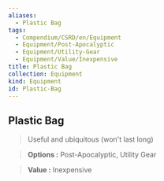 ```yaml
---
aliases:
  - Plastic Bag
tags:
  - Compendium/CSRD/en/Equipment
  - Equipment/Post-Apocalyptic
  - Equipment/Utility-Gear
  - Equipment/Value/Inexpensive
title: Plastic Bag
collection: Equipment
kind: Equipment
id: Plastic-Bag
---
```

## Plastic Bag    
    
>Useful and ubiquitous (won't last long)    
> **Options :** Post-Apocalyptic, Utility Gear    
> **Value :** Inexpensive
